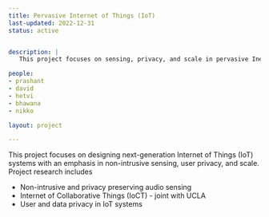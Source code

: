 ```yaml
---
title: Pervasive Internet of Things (IoT)
last-updated: 2022-12-31
status: active


description: |
   This project focuses on sensing, privacy, and scale in pervasive Ineternet of Things (IoT) systems.

people:
- prashant
- david
- hetvi
- bhawana
- nikko

layout: project

---
```


This project focuses on designing next-generation Internet of Things (IoT) systems with an emphasis 
in non-intrusive sensing, user privacy, and scale. 
 Project research includes 


* Non-intrusive and privacy preserving audio sensing
* Internet of Collaborative Things (IoCT) - joint with UCLA
* User and data privacy in IoT systems
